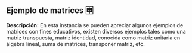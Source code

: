 ## Ejemplo de matrices 🈸

**Descripción:** En esta instancia se pueden apreciar algunos ejemplos de matrices con fines educativos, existen diversos ejemplos tales como una matriz transpuesta, matriz identidad,
 conocida como matriz unitaria en álgebra lineal, suma de matrices, transponer matriz, etc. 
